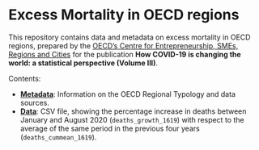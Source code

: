 # Excess Mortality in OECD regions

This repository contains data and metadata on excess mortality in OECD regions,
prepared by the 
[OECD’s Centre for Entrepreneurship, SMEs, Regions and Cities](http://www.oecd.org/cfe/)
for the publication
**How COVID-19 is changing the world: a statistical perspective (Volume III)**.

Contents:

- [**Metadata**](metadata.md): Information on the OECD Regional Typology and data sources.
- [**Data**](excess-mortality_jan-aug.csv): CSV file, showing the percentage increase in deaths between January and August 2020 (`deaths_growth_1619`) with respect to the average of the same period in the previous four years (`deaths_cummean_1619`).

